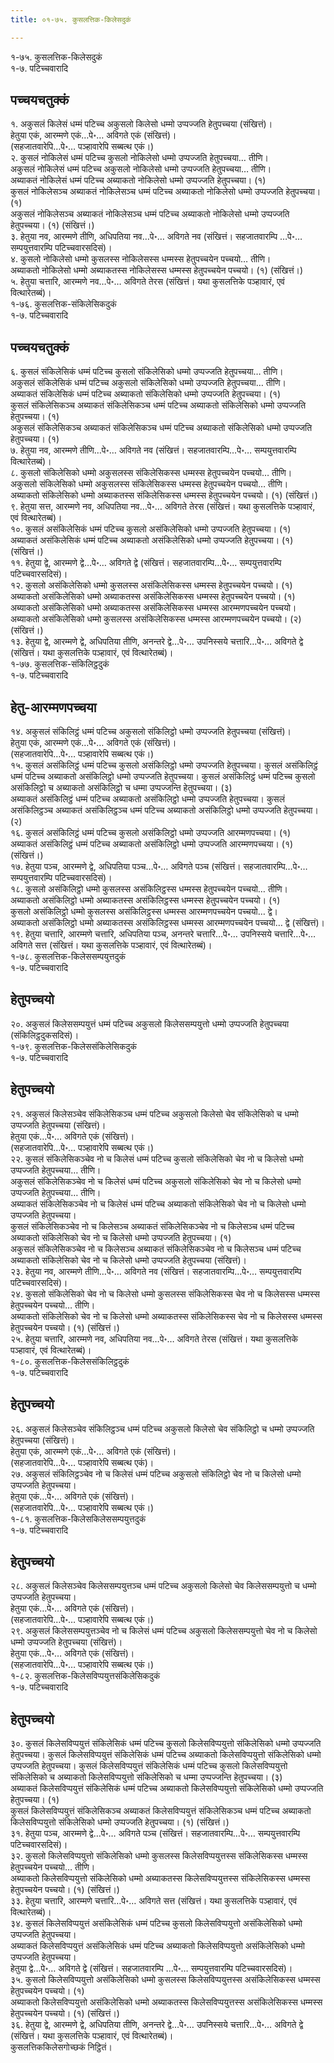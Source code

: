 ```yaml
---
title: ०१-७५. कुसलत्तिक-किलेसदुकं

---
```

१-७५. कुसलत्तिक-किलेसदुकं  
१-७. पटिच्चवारादि  


## पच्चयचतुक्कं

१. अकुसलं किलेसं धम्मं पटिच्च अकुसलो किलेसो धम्मो उप्पज्जति हेतुपच्चया (संखित्तं)।  
हेतुया एकं, आरम्मणे एकं…पे॰… अविगते एकं (संखित्तं)।  
(सहजातवारेपि…पे॰… पञ्हावारेपि सब्बत्थ एकं।)  
२. कुसलं नोकिलेसं धम्मं पटिच्च कुसलो नोकिलेसो धम्मो उप्पज्जति हेतुपच्चया… तीणि।  
अकुसलं नोकिलेसं धम्मं पटिच्च अकुसलो नोकिलेसो धम्मो उप्पज्जति हेतुपच्चया… तीणि।  
अब्याकतं नोकिलेसं धम्मं पटिच्च अब्याकतो नोकिलेसो धम्मो उप्पज्जति हेतुपच्चया। (१)  
कुसलं नोकिलेसञ्च अब्याकतं नोकिलेसञ्च धम्मं पटिच्च अब्याकतो नोकिलेसो धम्मो उप्पज्जति हेतुपच्चया। (१)  
अकुसलं नोकिलेसञ्च अब्याकतं नोकिलेसञ्च धम्मं पटिच्च अब्याकतो नोकिलेसो धम्मो उप्पज्जति हेतुपच्चया। (१) (संखित्तं।)  
३. हेतुया नव, आरम्मणे तीणि, अधिपतिया नव…पे॰… अविगते नव (संखित्तं। सहजातवारम्पि …पे॰… सम्पयुत्तवारम्पि पटिच्चवारसदिसं)।  
४. कुसलो नोकिलेसो धम्मो कुसलस्स नोकिलेसस्स धम्मस्स हेतुपच्चयेन पच्चयो… तीणि।  
अब्याकतो नोकिलेसो धम्मो अब्याकतस्स नोकिलेसस्स धम्मस्स हेतुपच्चयेन पच्चयो। (१) (संखित्तं।)  
५. हेतुया चत्तारि, आरम्मणे नव…पे॰… अविगते तेरस (संखित्तं। यथा कुसलत्तिके पञ्हावारं, एवं वित्थारेतब्बं)।  
१-७६. कुसलत्तिक-संकिलेसिकदुकं  
१-७. पटिच्चवारादि  


## पच्चयचतुक्कं

६. कुसलं संकिलेसिकं धम्मं पटिच्च कुसलो संकिलेसिको धम्मो उप्पज्जति हेतुपच्चया… तीणि।  
अकुसलं संकिलेसिकं धम्मं पटिच्च अकुसलो संकिलेसिको धम्मो उप्पज्जति हेतुपच्चया… तीणि।  
अब्याकतं संकिलेसिकं धम्मं पटिच्च अब्याकतो संकिलेसिको धम्मो उप्पज्जति हेतुपच्चया। (१)  
कुसलं संकिलेसिकञ्च अब्याकतं संकिलेसिकञ्च धम्मं पटिच्च अब्याकतो संकिलेसिको धम्मो उप्पज्जति हेतुपच्चया। (१)  
अकुसलं संकिलेसिकञ्च अब्याकतं संकिलेसिकञ्च धम्मं पटिच्च अब्याकतो संकिलेसिको धम्मो उप्पज्जति हेतुपच्चया। (१)  
७. हेतुया नव, आरम्मणे तीणि…पे॰… अविगते नव (संखित्तं। सहजातवारम्पि…पे॰… सम्पयुत्तवारम्पि वित्थारेतब्बं)।  
८. कुसलो संकिलेसिको धम्मो अकुसलस्स संकिलेसिकस्स धम्मस्स हेतुपच्चयेन पच्चयो… तीणि।  
अकुसलो संकिलेसिको धम्मो अकुसलस्स संकिलेसिकस्स धम्मस्स हेतुपच्चयेन पच्चयो… तीणि।  
अब्याकतो संकिलेसिको धम्मो अब्याकतस्स संकिलेसिकस्स धम्मस्स हेतुपच्चयेन पच्चयो। (१) (संखित्तं।)  
९. हेतुया सत्त, आरम्मणे नव, अधिपतिया नव…पे॰… अविगते तेरस (संखित्तं। यथा कुसलत्तिके पञ्हावारं, एवं वित्थारेतब्बं)।  
१०. कुसलं असंकिलेसिकं धम्मं पटिच्च कुसलो असंकिलेसिको धम्मो उप्पज्जति हेतुपच्चया। (१)  
अब्याकतं असंकिलेसिकं धम्मं पटिच्च अब्याकतो असंकिलेसिको धम्मो उप्पज्जति हेतुपच्चया। (१) (संखित्तं।)  
११. हेतुया द्वे, आरम्मणे द्वे…पे॰… अविगते द्वे (संखित्तं। सहजातवारम्पि…पे॰… सम्पयुत्तवारम्पि पटिच्चवारसदिसं)।  
१२. कुसलो असंकिलेसिको धम्मो कुसलस्स असंकिलेसिकस्स धम्मस्स हेतुपच्चयेन पच्चयो। (१)  
अब्याकतो असंकिलेसिको धम्मो अब्याकतस्स असंकिलेसिकस्स धम्मस्स हेतुपच्चयेन पच्चयो। (१)  
अब्याकतो असंकिलेसिको धम्मो अब्याकतस्स असंकिलेसिकस्स धम्मस्स आरम्मणपच्चयेन पच्चयो। अब्याकतो असंकिलेसिको धम्मो कुसलस्स असंकिलेसिकस्स धम्मस्स आरम्मणपच्चयेन पच्चयो। (२) (संखित्तं।)  
१३. हेतुया द्वे, आरम्मणे द्वे, अधिपतिया तीणि, अनन्तरे द्वे…पे॰… उपनिस्सये चत्तारि…पे॰… अविगते द्वे (संखित्तं। यथा कुसलत्तिके पञ्हावारं, एवं वित्थारेतब्बं)।  
१-७७. कुसलत्तिक-संकिलिट्ठदुकं  
१-७. पटिच्चवारादि  


## हेतु-आरम्मणपच्चया

१४. अकुसलं संकिलिट्ठं धम्मं पटिच्च अकुसलो संकिलिट्ठो धम्मो उप्पज्जति हेतुपच्चया (संखित्तं)।  
हेतुया एकं, आरम्मणे एकं…पे॰… अविगते एकं (संखित्तं)।  
(सहजातवारेपि…पे॰… पञ्हावारेपि सब्बत्थ एकं।)  
१५. कुसलं असंकिलिट्ठं धम्मं पटिच्च कुसलो असंकिलिट्ठो धम्मो उप्पज्जति हेतुपच्चया। कुसलं असंकिलिट्ठं धम्मं पटिच्च अब्याकतो असंकिलिट्ठो धम्मो उप्पज्जति हेतुपच्चया। कुसलं असंकिलिट्ठं धम्मं पटिच्च कुसलो असंकिलिट्ठो च अब्याकतो असंकिलिट्ठो च धम्मा उप्पज्जन्ति हेतुपच्चया। (३)  
अब्याकतं असंकिलिट्ठं धम्मं पटिच्च अब्याकतो असंकिलिट्ठो धम्मो उप्पज्जति हेतुपच्चया। कुसलं असंकिलिट्ठञ्च अब्याकतं असंकिलिट्ठञ्च धम्मं पटिच्च अब्याकतो असंकिलिट्ठो धम्मो उप्पज्जति हेतुपच्चया। (२)  
१६. कुसलं असंकिलिट्ठं धम्मं पटिच्च कुसलो असंकिलिट्ठो धम्मो उप्पज्जति आरम्मणपच्चया। (१)  
अब्याकतं असंकिलिट्ठं धम्मं पटिच्च अब्याकतो असंकिलिट्ठो धम्मो उप्पज्जति आरम्मणपच्चया। (१) (संखित्तं।)  
१७. हेतुया पञ्च, आरम्मणे द्वे, अधिपतिया पञ्च…पे॰… अविगते पञ्च (संखित्तं। सहजातवारम्पि…पे॰… सम्पयुत्तवारम्पि पटिच्चवारसदिसं)।  
१८. कुसलो असंकिलिट्ठो धम्मो कुसलस्स असंकिलिट्ठस्स धम्मस्स हेतुपच्चयेन पच्चयो… तीणि।  
अब्याकतो असंकिलिट्ठो धम्मो अब्याकतस्स असंकिलिट्ठस्स धम्मस्स हेतुपच्चयेन पच्चयो। (१)  
कुसलो असंकिलिट्ठो धम्मो कुसलस्स असंकिलिट्ठस्स धम्मस्स आरम्मणपच्चयेन पच्चयो… द्वे।  
अब्याकतो असंकिलिट्ठो धम्मो अब्याकतस्स असंकिलिट्ठस्स धम्मस्स आरम्मणपच्चयेन पच्चयो… द्वे (संखित्तं)।  
१९. हेतुया चत्तारि, आरम्मणे चत्तारि, अधिपतिया पञ्च, अनन्तरे चत्तारि…पे॰… उपनिस्सये चत्तारि…पे॰… अविगते सत्त (संखित्तं। यथा कुसलत्तिके पञ्हावारं, एवं वित्थारेतब्बं)।  
१-७८. कुसलत्तिक-किलेससम्पयुत्तदुकं  
१-७. पटिच्चवारादि  


## हेतुपच्चयो

२०. अकुसलं किलेससम्पयुत्तं धम्मं पटिच्च अकुसलो किलेससम्पयुत्तो धम्मो उप्पज्जति हेतुपच्चया (संकिलिट्ठदुकसदिसं)।  
१-७९. कुसलत्तिक-किलेससंकिलेसिकदुकं  
१-७. पटिच्चवारादि  


## हेतुपच्चयो

२१. अकुसलं किलेसञ्चेव संकिलेसिकञ्च धम्मं पटिच्च अकुसलो किलेसो चेव संकिलेसिको च धम्मो उप्पज्जति हेतुपच्चया (संखित्तं)।  
हेतुया एकं…पे॰… अविगते एकं (संखित्तं)।  
(सहजातवारेपि…पे॰… पञ्हावारेपि सब्बत्थ एकं।)  
२२. कुसलं संकिलेसिकञ्चेव नो च किलेसं धम्मं पटिच्च कुसलो संकिलेसिको चेव नो च किलेसो धम्मो उप्पज्जति हेतुपच्चया… तीणि।  
अकुसलं संकिलेसिकञ्चेव नो च किलेसं धम्मं पटिच्च अकुसलो संकिलेसिको चेव नो च किलेसो धम्मो उप्पज्जति हेतुपच्चया… तीणि।  
अब्याकतं संकिलेसिकञ्चेव नो च किलेसं धम्मं पटिच्च अब्याकतो संकिलेसिको चेव नो च किलेसो धम्मो उप्पज्जति हेतुपच्चया।  
कुसलं संकिलेसिकञ्चेव नो च किलेसञ्च अब्याकतं संकिलेसिकञ्चेव नो च किलेसञ्च धम्मं पटिच्च अब्याकतो संकिलेसिको चेव नो च किलेसो धम्मो उप्पज्जति हेतुपच्चया। (१)  
अकुसलं संकिलेसिकञ्चेव नो च किलेसञ्च अब्याकतं संकिलेसिकञ्चेव नो च किलेसञ्च धम्मं पटिच्च अब्याकतो संकिलेसिको चेव नो च किलेसो धम्मो उप्पज्जति हेतुपच्चया (संखित्तं)।  
२३. हेतुया नव, आरम्मणे तीणि…पे॰… अविगते नव (संखित्तं। सहजातवारम्पि…पे॰… सम्पयुत्तवारम्पि पटिच्चवारसदिसं)।  
२४. कुसलो संकिलेसिको चेव नो च किलेसो धम्मो कुसलस्स संकिलेसिकस्स चेव नो च किलेसस्स धम्मस्स हेतुपच्चयेन पच्चयो… तीणि।  
अब्याकतो संकिलेसिको चेव नो च किलेसो धम्मो अब्याकतस्स संकिलेसिकस्स चेव नो च किलेसस्स धम्मस्स हेतुपच्चयेन पच्चयो। (१) (संखित्तं।)  
२५. हेतुया चत्तारि, आरम्मणे नव, अधिपतिया नव…पे॰… अविगते तेरस (संखित्तं। यथा कुसलत्तिके पञ्हावारं, एवं वित्थारेतब्बं)।  
१-८०. कुसलत्तिक-किलेससंकिलिट्ठदुकं  
१-७. पटिच्चवारादि  


## हेतुपच्चयो

२६. अकुसलं किलेसञ्चेव संकिलिट्ठञ्च धम्मं पटिच्च अकुसलो किलेसो चेव संकिलिट्ठो च धम्मो उप्पज्जति हेतुपच्चया (संखित्तं)।  
हेतुया एकं, आरम्मणे एकं…पे॰… अविगते एकं (संखित्तं)।  
(सहजातवारेपि…पे॰… पञ्हावारेपि सब्बत्थ एकं)।  
२७. अकुसलं संकिलिट्ठञ्चेव नो च किलेसं धम्मं पटिच्च अकुसलो संकिलिट्ठो चेव नो च किलेसो धम्मो उप्पज्जति हेतुपच्चया।  
हेतुया एकं…पे॰… अविगते एकं (संखित्तं)।  
(सहजातवारेपि…पे॰… पञ्हावारेपि सब्बत्थ एकं।)  
१-८१. कुसलत्तिक-किलेसकिलेससम्पयुत्तदुकं  
१-७. पटिच्चवारादि  


## हेतुपच्चयो

२८. अकुसलं किलेसञ्चेव किलेससम्पयुत्तञ्च धम्मं पटिच्च अकुसलो किलेसो चेव किलेससम्पयुत्तो च धम्मो उप्पज्जति हेतुपच्चया।  
हेतुया एकं…पे॰… अविगते एकं (संखित्तं)।  
(सहजातवारेपि…पे॰… पञ्हावारेपि सब्बत्थ एकं।)  
२९. अकुसलं किलेससम्पयुत्तञ्चेव नो च किलेसं धम्मं पटिच्च अकुसलो किलेससम्पयुत्तो चेव नो च किलेसो धम्मो उप्पज्जति हेतुपच्चया (संखित्तं)।  
हेतुया एकं…पे॰… अविगते एकं (संखित्तं)।  
(सहजातवारेपि…पे॰… पञ्हावारेपि सब्बत्थ एकं।)  
१-८२. कुसलत्तिक-किलेसविप्पयुत्तसंकिलेसिकदुकं  
१-७. पटिच्चवारादि  


## हेतुपच्चयो

३०. कुसलं किलेसविप्पयुत्तं संकिलेसिकं धम्मं पटिच्च कुसलो किलेसविप्पयुत्तो संकिलेसिको धम्मो उप्पज्जति हेतुपच्चया। कुसलं किलेसविप्पयुत्तं संकिलेसिकं धम्मं पटिच्च अब्याकतो किलेसविप्पयुत्तो संकिलेसिको धम्मो उप्पज्जति हेतुपच्चया। कुसलं किलेसविप्पयुत्तं संकिलेसिकं धम्मं पटिच्च कुसलो किलेसविप्पयुत्तो संकिलेसिको च अब्याकतो किलेसविप्पयुत्तो संकिलेसिको च धम्मा उप्पज्जन्ति हेतुपच्चया। (३)  
अब्याकतं किलेसविप्पयुत्तं संकिलेसिकं धम्मं पटिच्च अब्याकतो किलेसविप्पयुत्तो संकिलेसिको धम्मो उप्पज्जति हेतुपच्चया। (१)  
कुसलं किलेसविप्पयुत्तं संकिलेसिकञ्च अब्याकतं किलेसविप्पयुत्तं संकिलेसिकञ्च धम्मं पटिच्च अब्याकतो किलेसविप्पयुत्तो संकिलेसिको धम्मो उप्पज्जति हेतुपच्चया। (१) (संखित्तं।)  
३१. हेतुया पञ्च, आरम्मणे द्वे…पे॰… अविगते पञ्च (संखित्तं। सहजातवारम्पि…पे॰… सम्पयुत्तवारम्पि पटिच्चवारसदिसं)।  
३२. कुसलो किलेसविप्पयुत्तो संकिलेसिको धम्मो कुसलस्स किलेसविप्पयुत्तस्स संकिलेसिकस्स धम्मस्स हेतुपच्चयेन पच्चयो… तीणि।  
अब्याकतो किलेसविप्पयुत्तो संकिलेसिको धम्मो अब्याकतस्स किलेसविप्पयुत्तस्स संकिलेसिकस्स धम्मस्स हेतुपच्चयेन पच्चयो। (१) (संखित्तं।)  
३३. हेतुया चत्तारि, आरम्मणे चत्तारि…पे॰… अविगते सत्त (संखित्तं। यथा कुसलत्तिके पञ्हावारं, एवं वित्थारेतब्बं)।  
३४. कुसलं किलेसविप्पयुत्तं असंकिलेसिकं धम्मं पटिच्च कुसलो किलेसविप्पयुत्तो असंकिलेसिको धम्मो उप्पज्जति हेतुपच्चया।  
अब्याकतं किलेसविप्पयुत्तं असंकिलेसिकं धम्मं पटिच्च अब्याकतो किलेसविप्पयुत्तो असंकिलेसिको धम्मो उप्पज्जति हेतुपच्चया।  
हेतुया द्वे…पे॰… अविगते द्वे (संखित्तं। सहजातवारम्पि …पे॰… सम्पयुत्तवारम्पि पटिच्चवारसदिसं)।  
३५. कुसलो किलेसविप्पयुत्तो असंकिलेसिको धम्मो कुसलस्स किलेसविप्पयुत्तस्स असंकिलेसिकस्स धम्मस्स हेतुपच्चयेन पच्चयो। (१)  
अब्याकतो किलेसविप्पयुत्तो असंकिलेसिको धम्मो अब्याकतस्स किलेसविप्पयुत्तस्स असंकिलेसिकस्स धम्मस्स हेतुपच्चयेन पच्चयो। (१) (संखित्तं।)  
३६. हेतुया द्वे, आरम्मणे द्वे, अधिपतिया तीणि, अनन्तरे द्वे…पे॰… उपनिस्सये चत्तारि…पे॰… अविगते द्वे (संखित्तं। यथा कुसलत्तिके पञ्हावारं, एवं वित्थारेतब्बं)।  
कुसलत्तिककिलेसगोच्छकं निट्ठितं।  